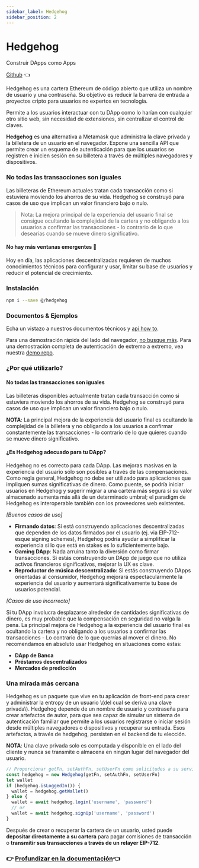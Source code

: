 ```yaml
---
sidebar_label: Hedgehog
sidebar_position: 2
---
```


# Hedgehog

Construir DApps como Apps

[Github](https://github.com/dgc.network/hedgehog) 👈

Hedgehog es una cartera Ethereum de código abierto que utiliza un nombre de usuario y una contraseña. Su objetivo es reducir la barrera de entrada a proyectos cripto para usuarios no expertos en tecnología.

Permite a los usuarios interactuar con tu DApp como lo harían con cualquier otro sitio web, sin necesidad de extensiones, sin centralizar el control de claves.

**Hedgehog** es una alternativa a Metamask que administra la clave privada y la billetera de un usuario en el navegador. Expone una sencilla API que permite crear un esquema de autenticación para que los usuarios se registren e inicien sesión en su billetera a través de múltiples navegadores y dispositivos.

### No todas las transacciones son iguales

Las billeteras de Ethereum actuales tratan cada transacción como si estuviera moviendo los ahorros de su vida. Hedgehog se construyó para casos de uso que implican un valor financiero bajo o nulo.

> Nota: La mejora principal de la experiencia del usuario final se consigue ocultando la complejidad de la cartera y no obligando a los usuarios a confirmar las transacciones - lo contrario de lo que desearías cuando se mueve dinero significativo.

#### No hay más ventanas emergentes 🦊

Hoy en día, las aplicaciones descentralizadas requieren de muchos conocimientos técnicos para configurar y usar, limitar su base de usuarios y reducir el potencial de crecimiento.

### Instalación

```bash
npm i --save @/hedgehog
```

### Documentos & Ejemplos

Echa un vistazo a nuestros documentos técnicos [](http://colivingproject.github.io/hedgehog-docs) y [api how to](http://colivingproject.github.io/hedgehog-docs#how-to).

Para una demostración rápida del lado del navegador, [no busque más](https://codesandbox.io/embed/pp9zzv2n00). Para una demostración completa de autenticación de extremo a extremo, vea nuestra [demo repo](https://github.com/dgc.network/-hedgehog-demo).

### ¿Por qué utilizarlo?

#### No todas las transacciones son iguales

Las billeteras disponibles actualmente tratan cada transacción como si estuviera moviendo los ahorros de su vida. Hedgehog se construyó para casos de uso que implican un valor financiero bajo o nulo.

**NOTA**: La principal mejora de la experiencia del usuario final es ocultando la complejidad de la billetera y no obligando a los usuarios a confirmar constantemente las transacciones - lo contrario de lo que quieres cuando se mueve dinero significativo.

#### ¿Es Hedgehog adecuado para tu DApp?

Hedgehog no es correcto para cada DApp. Las mejoras masivas en la experiencia del usuario sólo son posibles a través de las compensaciones. Como regla general, Hedgehog no debe ser utilizado para aplicaciones que impliquen sumas significativas de dinero. Como puente, se podría iniciar usuarios en Hedgehog y sugerir migrar a una cartera más segura si su valor almacenado aumenta más allá de un determinado umbral; el paradigm de Hedgehog es interoperable también con los proveedores web existentes.

_\[Buenos casos de uso\]_

* **Firmando datos**: Si está construyendo aplicaciones descentralizadas que dependen de los datos firmados por el usuario \(ej. via EIP-712-esque signing schemes\), Hedgehog podría ayudar a simplificar la experiencia si lo que está en stakes es lo suficientemente bajo.
* **Gaming DApp**: Nada arruina tanto la diversión como firmar transacciones. Si estás construyendo un DApp de juego que no utiliza activos financieros significativos, mejorar la UX es clave.
* **Reproductor de música descentralizado**: Si estás construyendo DApps orientadas al consumidor, Hedgehog mejorará espectacularmente la experiencia del usuario y aumentará significativamente tu base de usuarios potencial.

_\[Casos de uso incorrecto\]_

Si tu DApp involucra desplazarse alrededor de cantidades significativas de dinero, es muy probable que la compensación en seguridad no valga la pena. La principal mejora de Hedgehog a la experiencia del usuario final es ocultando la cartera y no obligando a los usuarios a confirmar las transacciones - Lo contrario de lo que querrías al mover el dinero. No recomendamos en absoluto usar Hedgehog en situaciones como estas:

* **DApp de Banca**
* **Préstamos descentralizados**
* **Mercados de predicción**

### Una mirada más cercana

Hedgehog es un paquete que vive en tu aplicación de front-end para crear y administrar la entropy de un usuario \\(del cual se deriva una clave privada\\). Hedgehog depende de un nombre de usuario y contraseña para crear artefactos de autor, para que sea capaz de simular un sistema de autenticación familiar que permite a los usuarios registrarse o iniciar sesión desde múltiples navegadores o dispositivos y recuperar su entrada. Esos artefactos, a través de hedgehog, persisten en el backend de tu elección.

**NOTA**: Una clave privada solo es computada y disponible en el lado del cliente y nunca se transmite o almacena en ningún lugar del navegador del usuario.

```javascript
// Proporcionar getFn, setAuthFn, setUserFn como solicitudes a su servicio de base de datos/backend (más detalles en documentos).
const hedgehog = new Hedgehog(getFn, setAuthFn, setUserFn)
let wallet
if (hedgehog.isLoggedIn()) {
  wallet = hedgehog.getWallet()
} else {
  wallet = await hedgehog.login('username', 'password')
  // or
  wallet = await hedgehog.signUp('username', 'password')
}
```

Después de crear o recuperar la cartera de un usuario, usted puede **depositar directamente a su cartera** para pagar comisiones de transacción o **transmitir sus transacciones a través de un relayer EIP-712**.


### 👉 [Profundizar en la documentación](https://colivingproject.github.io/hedgehog-docs/#installation)👈
